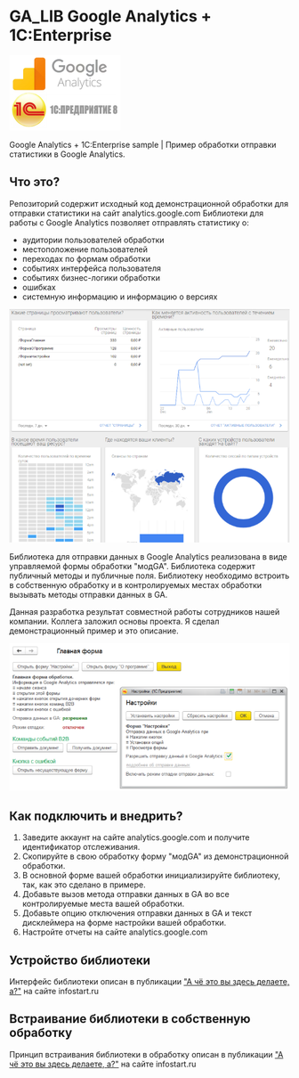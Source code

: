 # GA_LIB Google Analytics + 1C:Enterprise
![Logo](./screen/00.png)

Google Analytics + 1C:Enterprise sample | Пример обработки отправки статистики в Google Analytics.

## Что это?

Репозиторий содержит исходный код демонстрационной обработки для отправки статистики на сайт analytics.google.com 
Библиотеки для работы с Google Analytics позволяет отправлять статистику о:
* аудитории пользователей обработки
* местоположение пользователей
* переходах по формам обработки
* событиях интерфейса пользователя
* событиях бизнес-логики обработки
* ошибках
* системную информацию и информацию о версиях

![Google Analytics](./screen/02.png)

Библиотека для отправки данных в Google Analytics реализована в виде управляемой формы обработки "модGA". Библиотека содержит публичный методы и публичные поля. Библиотеку необходимо встроить в собственную обработку и в контролируемых местах обработки вызывать методы отправки данных в GA.

Данная разработка результат совместной работы сотрудников нашей компании. Коллега заложил основы проекта. Я сделал демонстрационный пример и это описание.

![скриншот демонстрационной обработки](./screen/01.png)

## Как подключить и внедрить?

1. Заведите аккаунт на сайте  analytics.google.com и получите идентификатор отслеживания.
2. Скопируйте в свою обработку форму "модGA" из демонстрационной обработки.
3. В основной форме вашей обработки инициализируйте библиотеку, так, как это сделано в примере.
4. Добавьте вызов метода отправки данных в GA во все контролируемые места вашей обработки.
5. Добавьте опцию отключения отправки данных в GA и текст дисклеймера на форме настройки вашей обработки.
6. Настройте отчеты на сайте  analytics.google.com

## Устройство библиотеки

Интерфейс библиотеки описан в публикации ["А чё это вы здесь делаете, а?"](https://infostart.ru/public/723481/) на сайте infostart.ru

## Встраивание библиотеки в собственную обработку

Принцип встраивания библиотеки в обработку описан в публикации ["А чё это вы здесь делаете, а?"](https://infostart.ru/public/723481/) на сайте infostart.ru